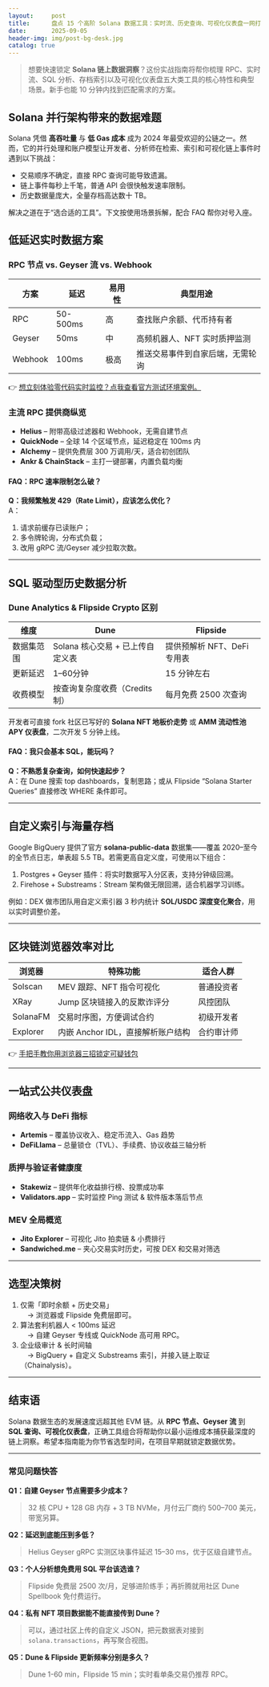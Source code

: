 ```yaml
---
layout:     post
title:      盘点 15 个高阶 Solana 数据工具：实时流、历史查询、可视化仪表盘一网打尽
date:       2025-09-05
header-img: img/post-bg-desk.jpg
catalog: true
---
```


> 想要快速锁定 **Solana 链上数据洞察**？这份实战指南将帮你梳理 RPC、实时流、SQL 分析、存档索引以及可视化仪表盘五大类工具的核心特性和典型场景。新手也能 10 分钟内找到匹配需求的方案。

## Solana 并行架构带来的数据难题

Solana 凭借 **高吞吐量** 与 **低 Gas 成本** 成为 2024 年最受欢迎的公链之一。然而，它的并行处理和账户模型让开发者、分析师在检索、索引和可视化链上事件时遇到以下挑战：

* 交易顺序不确定，直接 RPC 查询可能导致遗漏。
* 链上事件每秒上千笔，普通 API 会很快触发速率限制。
* 历史数据量庞大，全量存档高达数十 TB。

解决之道在于“选合适的工具”。下文按使用场景拆解，配合 FAQ 帮你对号入座。

## 低延迟实时数据方案

### RPC 节点 vs. Geyser 流 vs. Webhook

| 方案     | 延迟     | 易用性 | 典型用途                           |
|----------|----------|--------|------------------------------------|
| RPC      | 50-500ms | 高     | 查找账户余额、代币持有者            |
| Geyser   | 50ms     | 中     | 高频机器人、NFT 实时质押监测        |
| Webhook  | 100ms    | 极高   | 推送交易事件到自家后端，无需轮询    |

👉 [想立刻体验零代码实时监控？点我查看官方测试环境案例。](https://okxdog.com/)

### 主流 RPC 提供商纵览

* **Helius** – 附带高级过滤器和 Webhook，无需自建节点  
* **QuickNode** – 全球 14 个区域节点，延迟稳定在 100ms 内  
* **Alchemy** – 提供免费层 300 万调用/天，适合初创团队  
* **Ankr & ChainStack** – 主打一键部署，内置负载均衡  

#### FAQ：RPC 速率限制怎么破？
**Q：我频繁触发 429（Rate Limit），应该怎么优化？**  
A：  
1. 请求前缓存已读账户；  
2. 多令牌轮询，分布式负载；  
3. 改用 gRPC 流/Geyser 减少拉取次数。

---

## SQL 驱动型历史数据分析

### Dune Analytics & Flipside Crypto 区别

| 维度         | Dune                                   | Flipside                          |
|--------------|----------------------------------------|-----------------------------------|
| 数据集范围   | Solana 核心交易 + 已上传自定义表        | 提供预解析 NFT、DeFi 专用表       |
| 更新延迟     | 1–60分钟                               | 15 分钟左右                       |
| 收费模型     | 按查询复杂度收费（Credits 制）         | 每月免费 2500 次查询             |

开发者可直接 fork 社区已写好的 **Solana NFT 地板价走势** 或 **AMM 流动性池 APY 仪表盘**，二次开发 5 分钟上线。

#### FAQ：我只会基本 SQL，能玩吗？
**Q：不熟悉复杂查询，如何快速起步？**  
A：在 Dune 搜索 top dashboards，复制思路；或从 Flipside “Solana Starter Queries” 直接修改 WHERE 条件即可。

---

## 自定义索引与海量存档

Google BigQuery 提供了官方 **solana-public-data** 数据集——覆盖 2020–至今 的全节点日志，单表超 5.5 TB。若需更高自定义度，可使用以下组合：

1. Postgres + Geyser 插件：将实时数据写入分区表，支持分钟级回溯。  
2. Firehose + Substreams：Stream 架构做无限回溯，适合机器学习训练。  

例如：DEX 做市团队用自定义索引器 3 秒内统计 **SOL/USDC 深度变化聚合**，用以实时调整价差。

---

## 区块链浏览器效率对比

| 浏览器     | 特殊功能                             | 适合人群      |
|------------|--------------------------------------|---------------|
| Solscan    | MEV 跟踪、NFT 指令可视化             | 普通投资者    |
| XRay       | Jump 区块链接入的反欺诈评分           | 风控团队      |
| SolanaFM   | 交易时序图，方便调试合约              | 初级开发者    |
| Explorer   | 内嵌 Anchor IDL，直接解析账户结构      | 合约审计师    |

👉 [手把手教你用浏览器三招锁定可疑钱包](https://okxdog.com/)

---

## 一站式公共仪表盘

### 网络收入与 DeFi 指标
* **Artemis** – 覆盖协议收入、稳定币流入、Gas 趋势  
* **DeFiLlama** – 总量锁仓（TVL）、手续费、协议收益三轴分析  

### 质押与验证者健康度
* **Stakewiz** – 提供年化收益排行榜、投票成功率  
* **Validators.app** – 实时监控 Ping 测试 & 软件版本落后节点  

### MEV 全局概览
* **Jito Explorer** – 可视化 Jito 拍卖链 & 小费排行  
* **Sandwiched.me** – 夹心交易实时历史，可按 DEX 和交易对筛选  

---

## 选型决策树

1. 仅需「即时余额 + 历史交易」  
 → 浏览器或 Flipside 免费层即可。  
2. 算法套利机器人 < 100ms 延迟  
 → 自建 Geyser 专线或 QuickNode 高可用 RPC。  
3. 企业级审计 & 长时间轴  
 → BigQuery + 自定义 Substreams 索引，并接入链上取证（Chainalysis）。  

---

## 结束语

Solana 数据生态的发展速度远超其他 EVM 链。从 **RPC 节点、Geyser 流** 到 **SQL 查询、可视化仪表盘**，正确工具组合将帮助你以最小运维成本捕获最深度的链上洞察。希望本指南能为你节省选型时间，在项目早期就锁定数据优势。

---

### 常见问题快答

**Q1：自建 Geyser 节点需要多少成本？**  
> 32 核 CPU + 128 GB 内存 + 3 TB NVMe，月付云厂商约 500–700 美元，带宽另算。

**Q2：延迟到底能压到多低？**  
> Helius Geyser gRPC 实测区块事件延迟 15–30 ms，优于区级自建节点。

**Q3：个人分析想免费用 SQL 平台该选谁？**  
> Flipside 免费层 2500 次/月，足够进阶练手；再折腾就用社区 Dune Spellbook 免付费运行。

**Q4：私有 NFT 项目数据能不能直接传到 Dune？**  
> 可以，通过社区上传的自定义 JSON，把元数据表对接到 `solana.transactions`，再写聚合视图。

**Q5：Dune & Flipside 更新频率分别是多久？**  
> Dune 1-60 min，Flipside 15 min；实时看单条交易仍推荐 RPC。